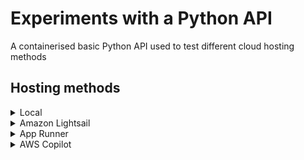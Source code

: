 # Experiments with a Python API

A containerised basic Python API used to test different cloud hosting methods

## Hosting methods

<details>
<summary>Local</summary>

### Requirements
- Docker Desktop client

### Method
1. Install Docker Desktop (if not already) and ensure the Docker Engine is running 
2. Clone this repo
3. Open a terminal
4. Ensure the cloned python-api folder is your current working directory
5. Follow the instructions in the README.Docker.md file
    - If using virtual environment, use the below command before following the step above
    ```
    source venv/bin/activate
   ```
6. Open http://localhost:5000 in your favourite browser and check the routes in hello.py for the different endpoints available in the API

</details>

<details>
<summary>Amazon Lightsail</summary>

### Requirements
- Docker Desktop client
- AWS Account
- AWS CLI
- AWS CLI Lightsail extension


### Method (GUI and CLI)
1. Log into the AWS Console
2. Search for Lightsail and open from the results
3. Select Containers from the left hand menu
4. Create a container service, below are example settings:
    - Power: Nano
    - Scale: 1
    - Name: python-api
5. Clone this repo locally
6. Open a terminal, ensuring you are in your newly created python-api folder as your working directory
7. Open Docker Desktop and make sure the Docker Engine is running
8. Run the following command in your terminal:
    ```
    docker build -t python-api:1.0 .
    ```
9. Follow [the instructions provided by AWS](https://docs.aws.amazon.com/en_us/lightsail/latest/userguide/amazon-lightsail-pushing-container-images.html#push-container-images) to push the image up to your Container Service in Lightsail
10. Go back into the Lightsail Containers page opened in step 3 and select the Container Service you created
11. Go to the Deployments tab and 'Create your first deployment', selecting the Stored Image you just pushed up for the deployment, port 5000 on HTTP for the Public Endpoint and / as the Healthcheck Path
12. Wait for the deployment to finish, then open the Public URL in your browser. You can check the endpoints available on the API in the hello.py file

</details>

<details>
<summary> App Runner </summary>

### Requirements
- Docker Desktop client
- AWS Account
- AWS CLI

### Method (GUI and CLI)
1. Clone this repo locally 
2. Log into the AWS Console
3. Search for Elastic Container Registry and open from the results
4. Select 'Get Started' to create your repository, example configuration below:
    - Visibility Settings: Private
    - Name: python-api
5. From the left hand menu, select Private Registry -> Repositories
6. Select your repository, then 'View push commands'
7. Open Docker Desktop and make sure the Docker Engine is running
8. Open a terminal, ensuring you are in your newly created python-api folder as your working directory
9. Follow the instructions found via 'View push commands' in step 6
10. Go back into the AWS Console and this time search for App Runner and open from the results
11. Select 'Create an App Runner service', example configuration below:
    - Repository type: Container Registry
    - Provider: Amazon ECR
    - Container image URI: Browse to find the image uploaded in step 9
    - Deployment trigger: Manual
    - ECR access role: AppRunnerECRAccessRole
    - Service name: python-api
    - Port: 5000
    - Health check protocol: HTTP
    - Health check path: / 
12. Wait for the deployment to finish, then open the Public URL in your browser. You can check the endpoints available on the API in the hello.py file

</details>

<details>
<summary> AWS Copilot </summary>

### Requirements
- Docker Desktop client
- AWS Account
- AWS CLI
- AWS Copilot CLI
- AWS IAM role for running Copilot CLI commands

### Method (CLI)
1. Clone this repo locally 
2. Open Docker Desktop and make sure the Docker Engine is running
3. Open a terminal, ensuring you are in your newly created python-api folder as your working directory
4. Follow [the instructions provided by AWS](https://docs.aws.amazon.com/AmazonECS/latest/developerguide/AWS_Copilot.html#copilot-install) to install the Copilot CLI (if not already installed)
5. Ensure your AWS CLI is configured to use an IAM account, the below command can be used to update the default profile
    ```
    aws configure
    ```
6. Run the below command from the root of your repo
    ```
    copilot init
    ```
7. Below are example selections from the steps that will follow as part of the interactive initialisation
    - Application name: python-api
    - Workload type: Request-Driven Web Service
    - Service name: python-api
    - Environment name: dev
8. Wait for the deployment to finish, then open the Public URL in your browser. You can check the endpoints available on the API in the hello.py file
</details>